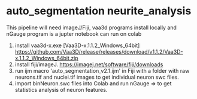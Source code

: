 # auto_segmentation neurite_analysis
This pipeline will need imageJ/Fiji, vaa3d programs install locally and nGauge program is a jupter notebook can run on colab
1. install vaa3d-x.exe [Vaa3D-x.1.1.2_Windows_64bit] https://github.com/Vaa3D/release/releases/download/v1.1.2/Vaa3D-x.1.1.2_Windows_64bit.zip
2. install fiji/imageJ. https://imagej.net/software/fiji/downloads
3. run ijm macro 'auto_segmentation_v2.1.ijm' in Fiji with a folder with raw neurons.tif and nuclei.tif images to get individual neuron swc files.
4. import binNeuron.swc files into Colab and run nGauge => to get statistics analysis of neuron features.
